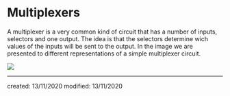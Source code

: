 # Multiplexers
A multiplexer is a very common kind of circuit that has a number of inputs, selectors and one output. The idea is that the selectors determine wich values of the inputs will be sent to the output. In the image we are presented to different representations of a simple multiplexer circuit.

![](multiplexer.png)

 
---

created: 13/11/2020
modified: 13/11/2020
